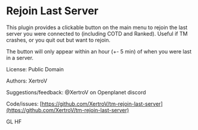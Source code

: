 # Rejoin Last Server

This plugin provides a clickable button on the main menu to rejoin the last server you were connected to (including COTD and Ranked). Useful if TM crashes, or you quit out but want to rejoin.

The button will only appear within an hour (+- 5 min) of when you were last in a server.

License: Public Domain

Authors: XertroV

Suggestions/feedback: @XertroV on Openplanet discord

Code/issues: [https://github.com/XertroV/tm-rejoin-last-server](https://github.com/XertroV/tm-rejoin-last-server)

GL HF
